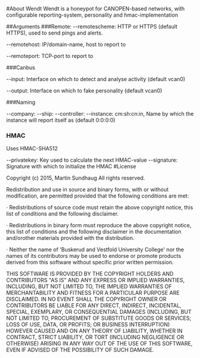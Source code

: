 #About Wendt
Wendt is a honeypot for CANOPEN-based networks, with configurable reporting-system, personality and hmac-implementation

##Arguments
###Remote:
--remotescheme: HTTP or HTTPS (default HTTPS), used to send pings and alerts.

--remotehost: IP/domain-name, host to report to

--remoteport: TCP-port to report to

###Canbus

--input: Interface on which to detect and analyse activity (default vcan0)

--output: Interface on which to fake personality (default vcan0)

###Naming

--company: 
--ship:
--controller:
--instance:
cm\:sh\:cn\:in, Name by which the instance will report itself as (default 0:0:0:0)

### HMAC

Uses HMAC-SHA512

--privatekey: Key used to calculate the next HMAC-value
--signature: Signature with which to initialize the HMAC
#License

Copyright (c) 2015, Martin Sundhaug
All rights reserved.
 
Redistribution and use in source and binary forms, with or without modification,
are permitted provided that the following conditions are met: 
 
· Redistributions of source code must retain the above copyright notice, this
list of conditions and the following disclaimer.
 
· Redistributions in binary form must reproduce the above copyright notice, this
list of conditions and the following disclaimer in the documentation and/orother materials provided with the distribution.
 
· Neither the name of 'Buskerud and Vestfold University College' nor the names of its contributors may
be used to endorse or promote products derived from this software without
specific prior written permission.
 
THIS SOFTWARE IS PROVIDED BY THE COPYRIGHT HOLDERS AND CONTRIBUTORS "AS IS" AND
ANY EXPRESS OR IMPLIED WARRANTIES, INCLUDING, BUT NOT LIMITED TO, THE IMPLIED
WARRANTIES OF MERCHANTABILITY AND FITNESS FOR A PARTICULAR PURPOSE ARE
DISCLAIMED. IN NO EVENT SHALL THE COPYRIGHT OWNER OR CONTRIBUTORS BE LIABLE FOR
ANY DIRECT, INDIRECT, INCIDENTAL, SPECIAL, EXEMPLARY, OR CONSEQUENTIAL DAMAGES
(INCLUDING, BUT NOT LIMITED TO, PROCUREMENT OF SUBSTITUTE GOODS OR SERVICES;
LOSS OF USE, DATA, OR PROFITS; OR BUSINESS INTERRUPTION) HOWEVER CAUSED AND ON
ANY THEORY OF LIABILITY, WHETHER IN CONTRACT, STRICT LIABILITY, OR TORT
(INCLUDING NEGLIGENCE OR OTHERWISE) ARISING IN ANY WAY OUT OF THE USE OF THIS
SOFTWARE, EVEN IF ADVISED OF THE POSSIBILITY OF SUCH DAMAGE.
